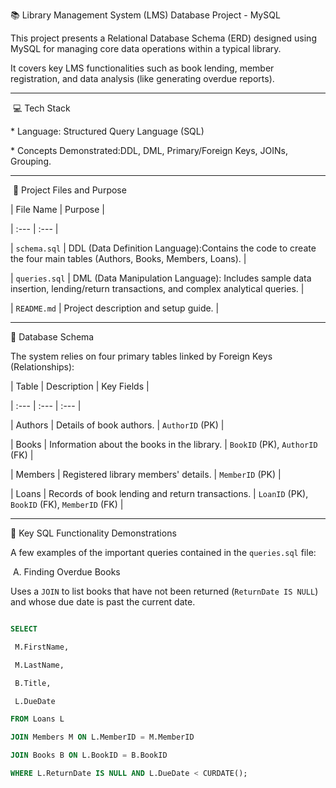 📚 Library Management System (LMS) Database Project - MySQL



This project presents a Relational Database Schema (ERD) designed using MySQL for managing core data operations within a typical library.



It covers key LMS functionalities such as book lending, member registration, and data analysis (like generating overdue reports).



---



&nbsp;💻 Tech Stack



\* Language: Structured Query Language (SQL)

\* Concepts Demonstrated:DDL, DML, Primary/Foreign Keys, JOINs, Grouping.



---



&nbsp;📁 Project Files and Purpose



| File Name | Purpose |

| :--- | :--- |

| `schema.sql` | DDL (Data Definition Language):Contains the code to create the four main tables (Authors, Books, Members, Loans). |

| `queries.sql` | DML (Data Manipulation Language): Includes sample data insertion, lending/return transactions, and complex analytical queries. |

| `README.md` | Project description and setup guide. |



---



💾 Database Schema



The system relies on four primary tables linked by Foreign Keys (Relationships):



| Table | Description | Key Fields |

| :--- | :--- | :--- |

| Authors | Details of book authors. | `AuthorID` (PK) |

| Books | Information about the books in the library. | `BookID` (PK), `AuthorID` (FK) |

| Members | Registered library members' details. | `MemberID` (PK) |

| Loans | Records of book lending and return transactions. | `LoanID` (PK), `BookID` (FK), `MemberID` (FK) |



---





🎯 Key SQL Functionality Demonstrations



A few examples of the important queries contained in the `queries.sql` file:



&nbsp;A. Finding Overdue Books



Uses a `JOIN` to list books that have not been returned (`ReturnDate IS NULL`) and whose due date is past the current date.



```sql

SELECT 

 M.FirstName, 

 M.LastName, 

 B.Title, 

 L.DueDate

FROM Loans L

JOIN Members M ON L.MemberID = M.MemberID

JOIN Books B ON L.BookID = B.BookID

WHERE L.ReturnDate IS NULL AND L.DueDate < CURDATE();

